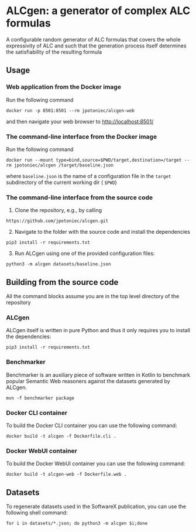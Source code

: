 # ALCgen: a generator of complex ALC formulas

A configurable random generator of ALC formulas that covers the whole expressivity of ALC and such that
the generation process itself determines the satisfiability of the resulting formula

## Usage

### Web application from the Docker image

Run the following command

```shell
docker run -p 8501:8501 --rm jpotoniec/alcgen-web
```

and then navigate your web browser to [http://localhost:8501/](http://localhost:8501/)

### The command-line interface from the Docker image

Run the following command

```shell
docker run --mount type=bind,source=$PWD/target,destination=/target --rm jpotoniec/alcgen /target/baseline.json
```

where `baseline.json` is the name of a configuration file in the `target` subdirectory of the current working dir (
`$PWD`)

### The command-line interface from the source code

1. Clone the repository, e.g., by calling

```shell
https://github.com/jpotoniec/alcgen.git
```

2. Navigate to the folder with the source code and install the dependencies

```shell
pip3 install -r requirements.txt
```

3. Run ALCgen using one of the provided configuration files:

```shell
python3 -m alcgen datasets/baseline.json
```

## Building from the source code

All the command blocks assume you are in the top level directory of the repository

### ALCgen

ALCgen itself is written in pure Python and thus it only requires you to install the dependencies:

```shell
pip3 install -r requirements.txt
```

### Benchmarker

Benchmarker is an auxiliary piece of software written in Kotlin to benchmark popular Semantic Web reasoners
against the datasets generated by ALCgen.

```shell
mvn -f benchmarker package
```

### Docker CLI container

To build the Docker CLI container you can use the following command:

```shell
docker build -t alcgen -f Dockerfile.cli .
```

### Docker WebUI container

To build the Docker WebUI container you can use the following command:

```shell
docker build -t alcgen-web -f Dockerfile.web .
```

## Datasets

To regenerate datasets used in the SoftwareX publication, you can use the following shell command:

```shell
for i in datasets/*.json; do python3 -m alcgen $i;done
```